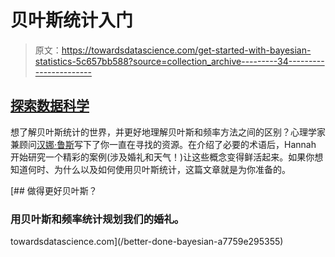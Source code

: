 # 贝叶斯统计入门

> 原文：<https://towardsdatascience.com/get-started-with-bayesian-statistics-5c657bb588?source=collection_archive---------34----------------------->

## [探索数据科学](https://towardsdatascience.com/tagged/exploring-data-science)

想了解贝叶斯统计的世界，并更好地理解贝叶斯和频率方法之间的区别？心理学家兼顾问[汉娜·鲁斯](https://medium.com/u/45a9e3b70a2?source=post_page-----5c657bb588--------------------------------)写下了你一直在寻找的资源。在介绍了必要的术语后，Hannah 开始研究一个精彩的案例(涉及婚礼和天气！)让这些概念变得鲜活起来。如果你想知道何时、为什么以及如何使用贝叶斯统计，这篇文章就是为你准备的。

[](/better-done-bayesian-a7759e295355) [## 做得更好贝叶斯？

### 用贝叶斯和频率统计规划我们的婚礼。

towardsdatascience.com](/better-done-bayesian-a7759e295355)